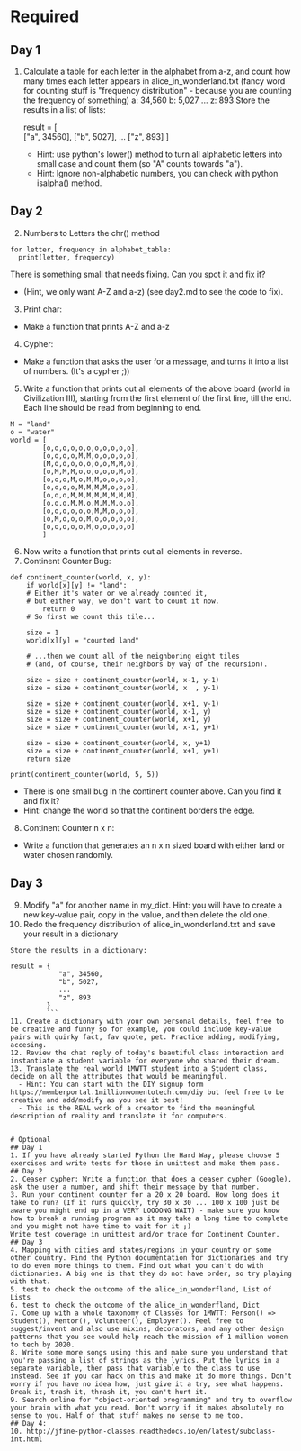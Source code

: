 # Required
## Day 1
1. Calculate a table for each letter in the alphabet from a-z, and count how many times each letter appears in alice_in_wonderland.txt (fancy word for counting stuff is "frequency distribution" - because you are counting the frequency of something)
    a: 34,560
    b: 5,027
    ...
    z: 893
    Store the results in a list of lists:

    result = [  
                ["a", 34560], 
                ["b", 5027], 
                ... 
                ["z", 893]
             ]

    - Hint: use python's lower() method to turn all alphabetic letters into small case and count them (so "A" counts towards "a").
    - Hint: Ignore non-alphabetic numbers, you can check with python isalpha() method.
## Day 2
2. Numbers to Letters the chr() method 
  ```
  for letter, frequency in alphabet_table:
    print(letter, frequency)
  ```
There is something small that needs fixing. Can you spot it and fix it? 
  - (Hint, we only want A-Z and a-z) (see day2.md to see the code to fix).  
3. Print char:
  - Make a function that prints A-Z and a-z
4. Cypher:
  - Make a function that asks the user for a message, and turns it into a list of numbers. (It's a cypher ;))
5. 	Write a function that prints out all elements of the above board (world in Civilization III), starting from the first element of the first line, till the end. Each line should be read from beginning to end.
```
M = "land"
o = "water"
world = [
        [o,o,o,o,o,o,o,o,o,o,o],
        [o,o,o,o,M,M,o,o,o,o,o],
        [M,o,o,o,o,o,o,o,M,M,o],
        [o,M,M,M,o,o,o,o,o,M,o],
        [o,o,o,M,o,M,M,o,o,o,o],
        [o,o,o,o,M,M,M,M,o,o,o],
        [o,o,o,M,M,M,M,M,M,M,M],
        [o,o,o,M,M,o,M,M,M,o,o],
        [o,o,o,o,o,o,M,M,o,o,o],
        [o,M,o,o,o,M,o,o,o,o,o],
        [o,o,o,o,o,M,o,o,o,o,o]
        ]
```
6. Now write a function that prints out all elements in reverse.
7. 	Continent Counter Bug:
```
def continent_counter(world, x, y):
    if world[x][y] != "land":
    # Either it's water or we already counted it,​
    # but either way, we don't want to count it now.​
        return 0
    # So first we count this tile...​
    
    size = 1
    world[x][y] = "counted land"

    # ...then we count all of the neighboring eight tiles​
    # (and, of course, their neighbors by way of the recursion).​

    size = size + continent_counter(world, x-1, y-1)
    size = size + continent_counter(world, x  , y-1)
    
    size = size + continent_counter(world, x+1, y-1)
    size = size + continent_counter(world, x-1, y)
    size = size + continent_counter(world, x+1, y)
    size = size + continent_counter(world, x-1, y+1)

    size = size + continent_counter(world, x, y+1)
    size = size + continent_counter(world, x+1, y+1)    
    return size

print(continent_counter(world, 5, 5))
```
  - There is one small bug in the continent counter above. Can you find it and fix it? 
  - Hint: change the world so that the continent borders the edge.
8. Continent Counter n x n:
  - Write a function that generates an n x n sized board with either land or water chosen randomly.
## Day 3
9. Modify "a" for another name in my_dict. Hint: you will have to create a new key-value pair, copy in the value, and then delete the old one.
10. Redo the frequency distribution of alice_in_wonderland.txt and save your result in a dictionary
```
Store the results in a dictionary:

result = {  
            "a", 34560, 
            "b", 5027, 
            ... 
            "z", 893
         }
         ```
11. Create a dictionary with your own personal details, feel free to be creative and funny so for example, you could include key-value pairs with quirky fact, fav quote, pet. Practice adding, modifying, accesing.
12. Review the chat reply of today's beautiful class interaction and instantiate a student variable for everyone who shared their dream.
13. Translate the real world 1MWTT student into a Student class, decide on all the attributes that would be meaningful. 
  - Hint: You can start with the DIY signup form https://memberportal.1millionwomentotech.com/diy but feel free to be creative and add/modify as you see it best! 
  - This is the REAL work of a creator to find the meaningful description of reality and translate it for computers.

  
# Optional
## Day 1
1. If you have already started Python the Hard Way, please choose 5 exercises and write tests for those in unittest and make them pass.
## Day 2
2. Ceaser cypher: Write a function that does a ceaser cypher (Google), ask the user a number, and shift their message by that number.
3. Run your continent counter for a 20 x 20 board. How long does it take to run? (If it runs quickly, try 30 x 30 ... 100 x 100 just be aware you might end up in a VERY LOOOONG WAIT) - make sure you know how to break a running program as it may take a long time to complete and you might not have time to wait for it ;)
Write test coverage in unittest and/or trace for Continent Counter.
## Day 3
4. Mapping with cities and states/regions in your country or some other country. Find the Python documentation for dictionaries and try to do even more things to them. Find out what you can't do with dictionaries. A big one is that they do not have order, so try playing with that.
5. test to check the outcome of the alice_in_wonderfland, List of Lists
6. test to check the outcome of the alice_in_wonderfland, Dict
7. Come up with a whole taxonomy of Classes for 1MWTT: Person() => Student(), Mentor(), Volunteer(), Employer(). Feel free to suggest/invent and also use mixins, decorators, and any other design patterns that you see would help reach the mission of 1 million women to tech by 2020.
8. Write some more songs using this and make sure you understand that you're passing a list of strings as the lyrics. Put the lyrics in a separate variable, then pass that variable to the class to use instead. See if you can hack on this and make it do more things. Don't worry if you have no idea how, just give it a try, see what happens. Break it, trash it, thrash it, you can't hurt it.
9. Search online for "object-oriented programming" and try to overflow your brain with what you read. Don't worry if it makes absolutely no sense to you. Half of that stuff makes no sense to me too.
## Day 4:
10. http://jfine-python-classes.readthedocs.io/en/latest/subclass-int.html
